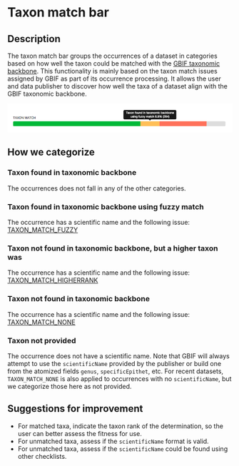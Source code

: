# Taxon match bar

## Description

The taxon match bar groups the occurrences of a dataset in categories based on how well the taxon could be matched with the [GBIF taxonomic backbone](http://www.gbif.org/dataset/d7dddbf4-2cf0-4f39-9b2a-bb099caae36c). This functionality is mainly based on the taxon match issues assigned by GBIF as part of its occurrence processing. It allows the user and data publisher to discover how well the taxa of a dataset align with the GBIF taxonomic backbone.

![screenshot](../images/features/taxon-match-bar-2cc23bac-e94b-414f-95ab-cc838c03f765.png)

## How we categorize

### Taxon found in taxonomic backbone

The occurrences does not fall in any of the other categories.

### Taxon found in taxonomic backbone using fuzzy match

The occurrence has a scientific name and the following issue: [TAXON_MATCH_FUZZY](http://gbif.github.io/gbif-api/apidocs/org/gbif/api/vocabulary/OccurrenceIssue.html#TAXON_MATCH_FUZZY)

### Taxon not found in taxonomic backbone, but a higher taxon was

The occurrence has a scientific name and the following issue: [TAXON_MATCH_HIGHERRANK](http://gbif.github.io/gbif-api/apidocs/org/gbif/api/vocabulary/OccurrenceIssue.html#TAXON_MATCH_HIGHERRANK)

### Taxon not found in taxonomic backbone

The occurrence has a scientific name and the following issue: [TAXON_MATCH_NONE](http://gbif.github.io/gbif-api/apidocs/org/gbif/api/vocabulary/OccurrenceIssue.html#TAXON_MATCH_NONE)

### Taxon not provided

The occurrence does not have a scientific name. Note that GBIF will always attempt to use the `scientificName` provided by the publisher or build one from the atomized fields `genus`, `specificEpithet`, etc. For recent datasets, `TAXON_MATCH_NONE` is also applied to occurrences with no `scientificName`, but we categorize those here as not provided.

## Suggestions for improvement

* For matched taxa, indicate the taxon rank of the determination, so the user can better assess the fitness for use.
* For unmatched taxa, assess if the `scientificName` format is valid.
* For unmatched taxa, assess if the `scientificName` could be found using other checklists.


